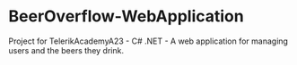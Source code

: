 # BeerOverflow-WebApplication

Project for TelerikAcademyA23 - C# .NET - A web application for managing users and the beers they drink.